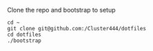 Clone the repo and bootstrap to setup

    cd ~
    git clone git@github.com:/Cluster444/dotfiles
    cd dotfiles
    ./bootstrap
